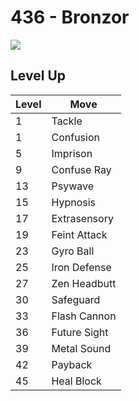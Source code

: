 # 436 - Bronzor
![][436]

## Level Up

Level | Move
---   | ---
  1   | Tackle
  1   | Confusion
  5   | Imprison
  9   | Confuse Ray
 13   | Psywave
 15   | Hypnosis
 17   | Extrasensory
 19   | Feint Attack
 23   | Gyro Ball
 25   | Iron Defense
 27   | Zen Headbutt
 30   | Safeguard
 33   | Flash Cannon
 36   | Future Sight
 39   | Metal Sound
 42   | Payback
 45   | Heal Block

[436]: ../img/pokemon/436.png
